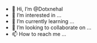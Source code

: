 - 👋 Hi, I’m @Dotxnehal
- 👀 I’m interested in ...
- 🌱 I’m currently learning ...
- 💞️ I’m looking to collaborate on ...
- 📫 How to reach me ...

<!---
Dotxnehal/Dotxnehal is a ✨ special ✨ repository because its `README.md` (this file) appears on your GitHub profile.
You can click the Preview link to take a look at your changes.
--->
